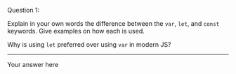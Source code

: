 Question 1:

Explain in your own words the difference between the `var`, `let`, and `const` keywords. Give examples on how each is used.

Why is using `let` preferred over using `var` in modern JS? 

---------------------
Your answer here